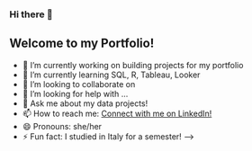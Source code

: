 ### Hi there 👋

## Welcome to my Portfolio! 

- 🔭 I’m currently working on building projects for my portfolio
- 🌱 I’m currently learning SQL,  R, Tableau, Looker
- 👯 I’m looking to collaborate on
- 🤔 I’m looking for help with ...
- 💬 Ask me about my data projects!
- 📫 How to reach me: [Connect with me on LinkedIn!](https://www.linkedin.com/in/isabel-tummino)
- 😄 Pronouns: she/her
- ⚡ Fun fact: I studied in Italy for a semester!
-->

